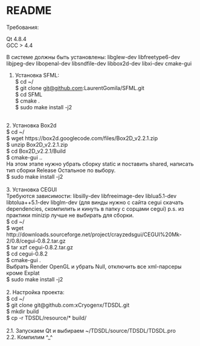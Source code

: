 README
=====

Требования: <br>

Qt 4.8.4<br>
GCC > 4.4<br>

В системе должны быть установлены:
libglew-dev libfreetype6-dev libjpeg-dev libopenal-dev libsndfile-dev libbox2d-dev libxi-dev cmake-gui

1. Установка SFML:<br>
$ cd ~/<br>
$ git clone git@github.com:LaurentGomila/SFML.git<br>
$ cd SFML<br>
$ cmake .<br>
$ sudo make install -j2<br>
<br>
2. Установка Box2d<br>
$ cd ~/<br>
$ wget https://box2d.googlecode.com/files/Box2D_v2.2.1.zip<br>
$ unzip Box2D_v2.2.1.zip<br>
$ cd Box2D_v2.2.1/Build<br>
$ cmake-gui ..<br>
На этом этапе нужно убрать сборку static и поставить shared, написать тип сборки Release Остальное по выбору.<br>
$ sudo make install -j2<br>
<br>
3. Установка CEGUI<br>
Требуются зависимости: libsilly-dev libfreeimage-dev liblua5.1-dev libtolua++5.1-dev libglm-dev (для винды нужно с сайта cegui скачать dependencies, скомпилить и кинуть в папку с сорцами cegui)
p.s. из практики minizip лучше не выбирать для сборки.<br>
$ cd ~/<br>
$ wget http://downloads.sourceforge.net/project/crayzedsgui/CEGUI%20Mk-2/0.8/cegui-0.8.2.tar.gz<br>
$ tar xzf cegui-0.8.2.tar.gz<br>
$ cd cegui-0.8.2<br>
$ cmake-gui .<br>
Выбрать Render OpenGL и убрать Null, отключить все xml-парсеры кроме Explat <br>
$ sudo make install -j2<br>
<br>
2. Настройка проекта:<br>
$ cd ~/<br>
$ git clone git@github.com:xCryogenx/TDSDL.git<br>
$ mkdir build<br>
$ cp -r TDSDL/resource/* build/<br>
<br>
2.1. Запускаем Qt и выбираем ~/TDSDL/source/TDSDL/TDSDL.pro<br>
2.2. Компилим ^_^<br>
